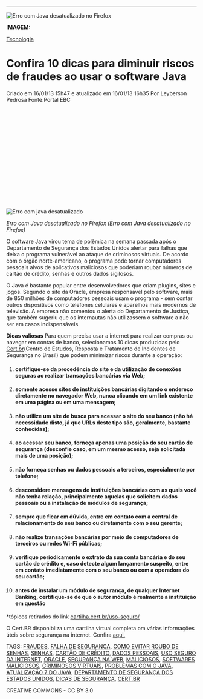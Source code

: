------

![Erro com Java desatualizado no Firefox](https://imagens.ebc.com.br/qKFSltGntSJ0DE4jB3ICtKigTnQ=/1100x370/smart/https://memoria.ebc.com.br/sites/_portalebc2014/files/atoms_image/java_erro_firefox.png)

**IMAGEM:**





[Tecnologia](https://memoria.ebc.com.br/tecnologia)



# Confira 10 dicas para diminuir riscos de fraudes ao usar o software Java

Criado em 16/01/13 15h47 e atualizado em 16/01/13 16h35
Por Leyberson Pedrosa Fonte:Portal EBC

<iframe id="google_ads_iframe_/30260811/banner_master_0" title="3rd party ad content" name="google_ads_iframe_/30260811/banner_master_0" width="300" height="250" scrolling="no" marginwidth="0" marginheight="0" frameborder="0" role="region" aria-label="Advertisement" tabindex="0" srcdoc="" data-google-container-id="1" style="box-sizing: border-box; margin: 0px; padding: 0px; font-family: Raleway, sans-serif; font-weight: 400; border: 0px; vertical-align: bottom;"></iframe>



![Erro com java desatualizado](https://memoria.ebc.com.br/sites/_portalebc2014/files/styles/full_colunm/public/atoms_image/java_erro_firefox.png?itok=8y87GMI5)

*Erro com Java desatualizado no Firefox (Erro com Java desatualizado no Firefox)*

O software Java virou tema de polêmica na semana passada após o Departamento de Segurança dos Estados Unidos alertar para falhas que deixa o programa vulnerável ao ataque de criminosos virtuais. De acordo com o órgão norte-americano, o programa pode tornar computadores pessoais alvos de aplicativos maliciosos que poderiam roubar números de cartão de crédito, senhas e outros dados sigilosos.

O Java é bastante popular entre desenvolvedores que criam plugins, sites e jogos. Segundo o site da Oracle, empresa responsável pelo software, mais de 850 milhões de computadores pessoais usam o programa - sem contar outros dispositivos como telefones celulares e aparelhos mais modernos de televisão. A empresa não comentou o alerta do Departamento de Justiça, que também sugeriu que os internautas não utilizassem o software a não ser em casos indispensáveis.

**Dicas valiosas**
Para quem precisa usar a internet para realizar compras ou navegar em contas de banco, selecionamos 10 dicas produzidas pelo [Cert.br](http://cert.br/)(Centro de Estudos, Resposta e Tratamento de Incidentes de Segurança no Brasil) que podem minimizar riscos durante a operação:

1. #### certifique-se da procedência do site e da utilização de conexões seguras ao realizar transações bancárias via Web;

2. #### somente acesse sites de instituições bancárias digitando o endereço diretamente no navegador Web, nunca clicando em um link existente em uma página ou em uma mensagem;

3. #### não utilize um site de busca para acessar o site do seu banco (não há necessidade disto, já que URLs deste tipo são, geralmente, bastante conhecidas);

4. #### ao acessar seu banco, forneça apenas uma posição do seu cartão de segurança (desconfie caso, em um mesmo acesso, seja solicitada mais de uma posição);

5. #### não forneça senhas ou dados pessoais a terceiros, especialmente por telefone;

6. #### desconsidere mensagens de instituições bancárias com as quais você não tenha relação, principalmente aquelas que solicitem dados pessoais ou a instalação de módulos de segurança;

7. #### sempre que ficar em dúvida, entre em contato com a central de relacionamento do seu banco ou diretamente com o seu gerente;

8. #### não realize transações bancárias por meio de computadores de terceiros ou redes Wi-Fi públicas;

9. #### verifique periodicamente o extrato da sua conta bancária e do seu cartão de crédito e, caso detecte algum lançamento suspeito, entre em contato imediatamente com o seu banco ou com a operadora do seu cartão;

10. #### antes de instalar um módulo de segurança, de qualquer Internet Banking, certifique-se de que o autor módulo é realmente a instituição em questão

*tópicos retirados do link [cartilha.cert.br/uso-seguro/](http://cartilha.cert.br/uso-seguro/)

O Cert.BR disponibliza uma cartilha virtual completa om várias informações úteis sobre segurança na internet. Confira [aqui.](http://cartilha.cert.br/)

TAGS: [FRAUDES](https://memoria.ebc.com.br/fraudes), [FALHA DE SEGURANÇA](https://memoria.ebc.com.br/falha-de-seguranca), [COMO EVITAR ROUBO DE SENHAS](https://memoria.ebc.com.br/como-evitar-roubo-de-senhas), [SENHAS](https://memoria.ebc.com.br/senhas), [CARTÃO DE CRÉDITO](https://memoria.ebc.com.br/cartao-de-credito), [DADOS PESSOAIS](https://memoria.ebc.com.br/dados-pessoais), [USO SEGURO DA INTERNET](https://memoria.ebc.com.br/uso-seguro-da-internet), [ORACLE](https://memoria.ebc.com.br/oracle), [SEGURANÇA NA WEB](https://memoria.ebc.com.br/seguranca-na-web), [MALICIOSOS](https://memoria.ebc.com.br/maliciosos), [SOFTWARES MALICIOSOS](https://memoria.ebc.com.br/softwares-maliciosos), [CRIMINOSOS VIRTUAIS](https://memoria.ebc.com.br/criminosos-virtuais), [PROBLEMAS COM O JAVA](https://memoria.ebc.com.br/problemas-com-o-java), [ATUALIZAÇÃO 7 DO JAVA](https://memoria.ebc.com.br/atualizacao-7-do-java), [DEPARTAMENTO DE SEGURANÇA DOS ESTADOS UNIDOS](https://memoria.ebc.com.br/departamento-de-seguranca-dos-estados-unidos), [DICAS DE SEGURANÇA](https://memoria.ebc.com.br/dicas-de-seguranca), [CERT.BR](https://memoria.ebc.com.br/certbr)

CREATIVE COMMONS - CC BY 3.0